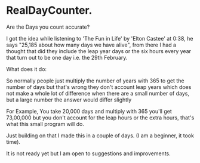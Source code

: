 <h1> RealDayCounter. </h1>

Are the Days you count accurate?

I got the idea while listening to 'The Fun in Life' by 'Elton Castee' at 0:38, he says "25,185 about how many days we have alive", from there I had a thought that did they include the leap year days or the six hours every year that turn out to be one day i.e. the 29th February.

What does it do:

So normally people just multiply the number of years with 365 to get the number of days but that's wrong they don't account leap years which does not make a whole lot of difference when there are a small number of days, but a large number the answer would differ slightly

For Example, You take 20,000 days and multiply with 365 you'll get 73,00,000 but you don't account for the leap hours or the extra hours, that's what this small program will do.

Just building on that I made this in a couple of days. (I am a beginner, it took time).

It is not ready yet but I am open to suggestions and improvements.
